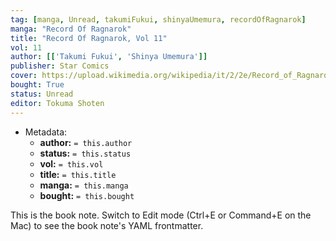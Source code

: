 ```yaml
---
tag: [manga, Unread, takumiFukui, shinyaUmemura, recordOfRagnarok]
manga: "Record Of Ragnarok"
title: "Record Of Ragnarok, Vol 11"
vol: 11
author: [['Takumi Fukui', 'Shinya Umemura']]
publisher: Star Comics
cover: https://upload.wikimedia.org/wikipedia/it/2/2e/Record_of_Ragnarok_Volume_1.jpg
bought: True
status: Unread
editor: Tokuma Shoten
---
```


- Metadata:
    - **author:** `= this.author`
    - **status:** `= this.status`
    - **vol:** `= this.vol`
    - **title:** `= this.title`
    - **manga:** `= this.manga`
    - **bought:** `= this.bought`

This is the book note. Switch to Edit mode (Ctrl+E or Command+E on the Mac) to see the book note's YAML frontmatter.
